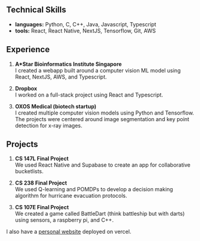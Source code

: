## Technical Skills
- **languages:** Python, C, C++, Java, Javascript, Typescript
- **tools:** React, React Native, NextJS, Tensorflow, Git, AWS

## Experience
1. **A*Star Bioinformatics Institute Singapore**  
I created a webapp built around a computer vision ML model using React, NextJS, AWS, and Typescript. 

2. **Dropbox**  
I worked on a full-stack project using React and Typescript. 

3. **OXOS Medical (biotech startup)**  
I created multiple computer vision models using Python and Tensorflow. The projects were centered around image segmentation and key point detection for x-ray images. 

## Projects 
1. **CS 147L Final Project**  
We used React Native and Supabase to create an app for collaborative bucketlists. 

2. **CS 238 Final Project**  
We used Q-learning and POMDPs to develop a decision making algorithm for hurricane evacuation protocols.

3. **CS 107E Final Project**  
We created a game called BattleDart (think battleship but with darts) using sensors, a raspberry pi, and C++. 

I also have a [personal website](https://www.hannahgclay.com) deployed on vercel. 

